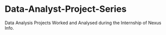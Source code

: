 # Data-Analyst-Project-Series
Data Analysis Projects Worked and Analysed during the Internship of Nexus Info.
